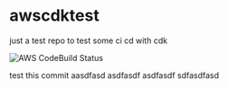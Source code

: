 # awscdktest
just a test repo to test some ci cd with cdk


![AWS CodeBuild Status](https://codebuild.us-east-1.amazonaws.com/badges?uuid=eyJlbmNyeXB0ZWREYXRhIjoiRXY4OG5JZ2o2ODJsREFaSHdnUU12a1c5Y2h2UmxBSTZCOWVkTU1qb3U0ZEgvRXcrNW1kTmdwU3lrOFNWek83b08vY2w3WE5zeU9acDNQdG1LclpJVjVZPSIsIml2UGFyYW1ldGVyU3BlYyI6InByaWlLMGFBeXF2QjlOczQiLCJtYXRlcmlhbFNldFNlcmlhbCI6MX0%3D&branch=master)

test this commit
aasdfasd
asdfasdf
asdfasdf
sdfasdfasd
